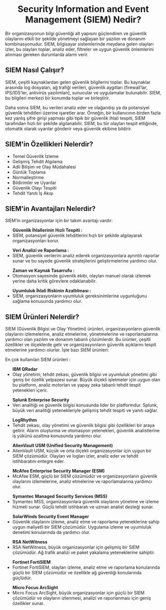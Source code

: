 <h1 align=center> Security Information and Event Management (SIEM) Nedir? </h1>
Bir organizasyonun bilgi güvenliği alt yapısını güçlendiren ve güvenlik olaylarını etkili bir şekilde yönetmeyi sağlayan bir yazılım ve donanım kombinasyonudur. 
SIEM, bilgisayar sistemlerinde meydana gelen olayları izler, bu olayları toplar, analiz eder, filtreler ve uygun güvenlik önlemlerini alınması gereken durumlarda alarm verir.

<h2> SIEM Nasıl Çalışır? </h2>
SIEM, çeşitli kaynaklardan gelen güvenlik bilgilerini toplar. Bu kaynaklar arasında log dosyaları, ağ trafiği verileri, güvenlik aygıtları (firewall’lar, IPS/IDS’ler, antivirüs yazılımları), sunucular ve uygulamalar bulunabilir. 
SIEM, bu bilgileri merkezi bir konumda toplar ve birleştirir.
<p></p>

Daha sonra SIEM, bu verileri analiz eder ve olağandışı ya da potansiyel güvenlik tehditleri üzerine işaretler arar. 
Örneğin, bir kullanıcının birden fazla kez yanlış şifre girişi yapması gibi tipik bir güvenlik ihlali tespiti, SIEM tarafından hızlı bir şekilde algılanabilir. 
SIEM, bu tür olayları tespit ettiğinde, otomatik olarak uyarılar gönderir veya güvenlik ekibine bildirir.

<h2> SIEM'in Özellikleri Nelerdir? </h2>

<ul>

  <li> Temel Güvenlik İzleme </li>

  <li> Gelişmiş Tehdit Algılama </li>

  <li> Adli Bilişim ve Olay Müdahalesi </li>

  <li> Günlük Toplama </li>

  <li> Normalleştirme </li>

  <li> Bildirimler ve Uyarılar </li>

  <li> Güvenlik Olayı Tespiti </li>

  <li> Tehdit Yanıtı İş Akışı </li>
  
</ul>

<h2> SIEM'in Avantajları Nelerdir? </h2>

SIEM’in organizasyonlar için bir takım avantajı vardır:

<ul> <b> Güvenlik İhlallerinin Hızlı Tespiti : </b> 
  <li> SIEM, potansiyel güvenlik tehditlerini hızlı bir şekilde algılayarak organizasyonları korur. </li> 
</ul>

<ul> <b> Veri Analizi ve Raporlama : </b> 
  <li> SIEM, güvenlik verilerini analiz ederek organizasyonlara ayrıntılı raporlar sunar ve bu sayede güvenlik stratejilerini geliştirmelerine yardımcı olur. </li>
</ul>

<ul> <b> Zaman ve Kaynak Tasarrufu : </b> 
  <li> Otomasyon sayesinde güvenlik ekibi, olayları manuel olarak izlemek yerine daha kritik görevlere odaklanabilir. </li>
</ul>

<ul> <b> Uyumluluk İhlali Riskinin Azaltılması : </b>
  <li> SIEM, organizasyonların uyumluluk gereksinimlerine uygunluğunu sağlama konusunda yardımcı olur. </li>
</ul>

<h2> SIEM Ürünleri Nelerdir? </h2>
SIEM (Güvenlik Bilgisi ve Olay Yönetimi) ürünleri, organizasyonların güvenlik olaylarını izlemelerine, analiz etmelerine, yönetmelerine ve raporlamalarına yardımcı olan yazılım ve donanım tabanlı çözümlerdir. Bu ürünler, çeşitli özellikler ve ölçeklerde gelir ve organizasyonların güvenlik açıklarını tespit etmelerine yardımcı olurlar. İşte bazı SIEM ürünleri:
<p></p>

En çok kullanılan SIEM ürünleri :

<ul> <b> IBM QRadar  </b>
  <li> Olay yönetimi, tehdit zekası, güvenlik bilgisi ve uyumluluk yönetimi gibi geniş bir özellik yelpazesi sunar. 
    Büyük ölçekli işletmeler için uygun olan bu platform, analiz motorları ve yapay zeka tabanlı tehdit tespit yetenekleri içerir. </li>
</ul>

<ul> <b> Splunk Enterprise Security  </b>
  <li> Veri analitiği ve güvenlik bilgisi konusunda lider bir platformdur. 
    Splunk, büyük veri analitiği yetenekleriyle gelişmiş tehdit tespiti ve yanıtı sağlar. </li>
</ul>

<ul> <b> LogRhythm  </b>
  <li> Tehdit zekası, olay yönetimi ve güvenlik bilgisi gibi özellikleri bir araya getirir. 
    Alarm oluşturma ve otomasyon yetenekleri, güvenlik analistlerine iş yükünü azaltma konusunda yardımcı olur. </li>
</ul>

<ul> <b> AlienVault USM (Unified Security Management)  </b>
  <li> AlienVault USM, küçük ve orta ölçekli organizasyonlar için uygun bir SIEM çözümüdür. 
    Olayları ve logları izler, analiz eder ve tehdit istihbaratını entegre eder. </li>
</ul>

<ul> <b> McAfee Enterprise Security Manager (ESM)  </b>
  <li> McAfee ESM, güçlü bir SIEM çözümüdür ve organizasyonların güvenlik olaylarını izlemelerine, analiz etmelerine ve raporlamalarına yardımcı olur. </li>
</ul>

<ul> <b> Symantec Managed Security Services (MSS)  </b>
  <li> Symantec MSS, organizasyonlara güvenlik olaylarını yönetme ve izleme hizmeti sunar. 
    Güçlü tehdit istihbaratı ve uzman analist desteği sunar. </li>
</ul>

<ul> <b> SolarWinds Security Event Manager  </b>
  <li> Güvenlik olaylarını izleme, analiz etme ve raporlama yeteneklerine sahip uygun maliyetli bir SIEM çözümüdür. 
    Uygulama izleme ve uyumluluk denetimi konularında da yardımcı olur. </li>
</ul>

<ul> <b> RSA NetWitness  </b>
  <li> RSA NetWitness, büyük organizasyonlar için gelişmiş bir SIEM çözümüdür. Ağ trafik analizi ve paket yakalama yeteneklerine sahiptir. </li>
</ul>

<ul> <b> Fortinet FortiSIEM  </b>
  <li> Fortinet FortiSIEM, olayları izleme, analiz etme ve raporlama konularında güçlü bir SIEM çözümüdür ve özellikle ağ güvenliği konularında güçlüdür. </li>
</ul>

<ul> <b> Micro Focus ArcSight  </b>
  <li> Micro Focus ArcSight, büyük organizasyonlar için güçlü bir SIEM çözümüdür ve olayların izlenmesi, analizi ve raporlanması için geniş özellikler sunar. </li>
</ul>
